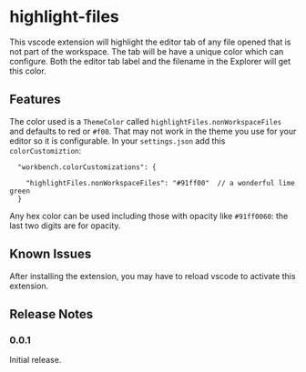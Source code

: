 # highlight-files

This vscode extension will highlight the editor tab of any file opened that is not part of the workspace.  The tab will be have a unique color which can configure.  Both the editor tab label and the filename in the Explorer will get this color.  

## Features

The color used is a `ThemeColor` called `highlightFiles.nonWorkspaceFiles` and defaults to red or `#f00`.  That may not work in the theme you use for your editor so it is configurable.  In your `settings.json` add this `colorCustomiztion`:  

```jsonc
  "workbench.colorCustomizations": {
    
    "highlightFiles.nonWorkspaceFiles": "#91ff00"  // a wonderful lime green
  }
```

Any hex color can be used including those with opacity like `#91ff0060`: the last two digits are for opacity.  

## Known Issues

After installing the extension, you may have to reload vscode to activate this extension.  

## Release Notes

### 0.0.1

Initial release.